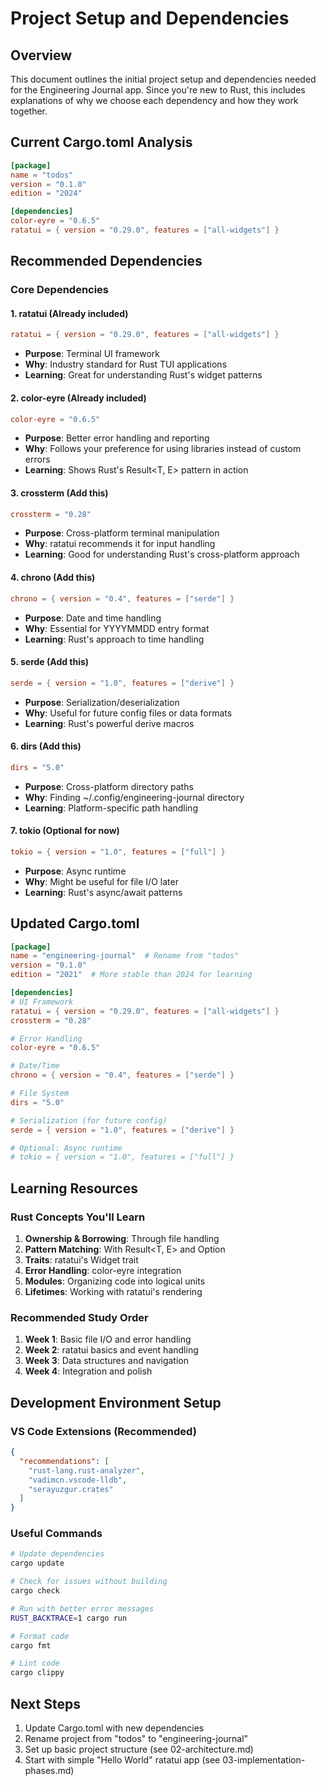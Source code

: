 # Project Setup and Dependencies

## Overview

This document outlines the initial project setup and dependencies needed for the Engineering Journal app. Since you're new to Rust, this includes explanations of why we choose each dependency and how they work together.

## Current Cargo.toml Analysis

```toml
[package]
name = "todos"
version = "0.1.0"
edition = "2024"

[dependencies]
color-eyre = "0.6.5"
ratatui = { version = "0.29.0", features = ["all-widgets"] }
```

## Recommended Dependencies

### Core Dependencies

#### 1. **ratatui** (Already included)

```toml
ratatui = { version = "0.29.0", features = ["all-widgets"] }
```

- **Purpose**: Terminal UI framework
- **Why**: Industry standard for Rust TUI applications
- **Learning**: Great for understanding Rust's widget patterns

#### 2. **color-eyre** (Already included)

```toml
color-eyre = "0.6.5"
```

- **Purpose**: Better error handling and reporting
- **Why**: Follows your preference for using libraries instead of custom errors
- **Learning**: Shows Rust's Result<T, E> pattern in action

#### 3. **crossterm** (Add this)

```toml
crossterm = "0.28"
```

- **Purpose**: Cross-platform terminal manipulation
- **Why**: ratatui recommends it for input handling
- **Learning**: Good for understanding Rust's cross-platform approach

#### 4. **chrono** (Add this)

```toml
chrono = { version = "0.4", features = ["serde"] }
```

- **Purpose**: Date and time handling
- **Why**: Essential for YYYYMMDD entry format
- **Learning**: Rust's approach to time handling

#### 5. **serde** (Add this)

```toml
serde = { version = "1.0", features = ["derive"] }
```

- **Purpose**: Serialization/deserialization
- **Why**: Useful for future config files or data formats
- **Learning**: Rust's powerful derive macros

#### 6. **dirs** (Add this)

```toml
dirs = "5.0"
```

- **Purpose**: Cross-platform directory paths
- **Why**: Finding ~/.config/engineering-journal directory
- **Learning**: Platform-specific path handling

#### 7. **tokio** (Optional for now)

```toml
tokio = { version = "1.0", features = ["full"] }
```

- **Purpose**: Async runtime
- **Why**: Might be useful for file I/O later
- **Learning**: Rust's async/await patterns

## Updated Cargo.toml

```toml
[package]
name = "engineering-journal"  # Rename from "todos"
version = "0.1.0"
edition = "2021"  # More stable than 2024 for learning

[dependencies]
# UI Framework
ratatui = { version = "0.29.0", features = ["all-widgets"] }
crossterm = "0.28"

# Error Handling
color-eyre = "0.6.5"

# Date/Time
chrono = { version = "0.4", features = ["serde"] }

# File System
dirs = "5.0"

# Serialization (for future config)
serde = { version = "1.0", features = ["derive"] }

# Optional: Async runtime
# tokio = { version = "1.0", features = ["full"] }
```

## Learning Resources

### Rust Concepts You'll Learn

1. **Ownership & Borrowing**: Through file handling
2. **Pattern Matching**: With Result<T, E> and Option<T>
3. **Traits**: ratatui's Widget trait
4. **Error Handling**: color-eyre integration
5. **Modules**: Organizing code into logical units
6. **Lifetimes**: Working with ratatui's rendering

### Recommended Study Order

1. **Week 1**: Basic file I/O and error handling
2. **Week 2**: ratatui basics and event handling
3. **Week 3**: Data structures and navigation
4. **Week 4**: Integration and polish

## Development Environment Setup

### VS Code Extensions (Recommended)

```json
{
  "recommendations": [
    "rust-lang.rust-analyzer",
    "vadimcn.vscode-lldb",
    "serayuzgur.crates"
  ]
}
```

### Useful Commands

```bash
# Update dependencies
cargo update

# Check for issues without building
cargo check

# Run with better error messages
RUST_BACKTRACE=1 cargo run

# Format code
cargo fmt

# Lint code
cargo clippy
```

## Next Steps

1. Update Cargo.toml with new dependencies
2. Rename project from "todos" to "engineering-journal"
3. Set up basic project structure (see 02-architecture.md)
4. Start with simple "Hello World" ratatui app (see 03-implementation-phases.md)
